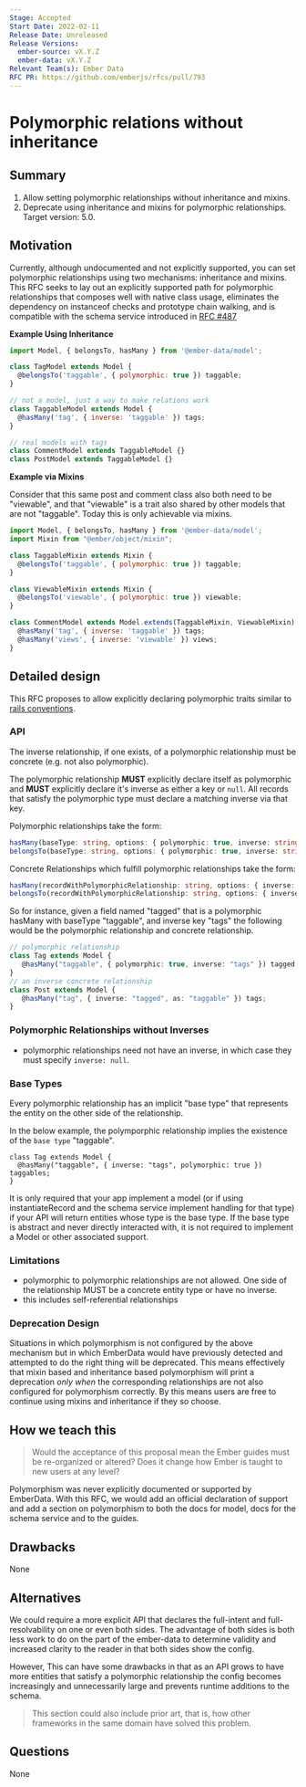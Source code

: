 ```yaml
---
Stage: Accepted
Start Date: 2022-02-11
Release Date: Unreleased
Release Versions:
  ember-source: vX.Y.Z
  ember-data: vX.Y.Z
Relevant Team(s): Ember Data
RFC PR: https://github.com/emberjs/rfcs/pull/793
---
```


<!--- 
Directions for above: 

Stage: Leave as is
Start Date: 2022-02-11
Release Date: Leave as is
Release Versions: Leave as is
Relevant Team(s): Ember Data
RFC PR: https://github.com/emberjs/rfcs/pull/793
-->

# Polymorphic relations without inheritance

## Summary

1. Allow setting polymorphic relationships without inheritance and mixins.
2. Deprecate using inheritance and mixins for polymorphic relationships. Target version: 5.0.

## Motivation

Currently, although undocumented and not explicitly supported, you can set polymorphic
relationships using two mechanisms: inheritance and mixins. This RFC seeks to lay out
an explicitly supported path for polymorphic relationships that composes well with
native class usage, eliminates the dependency on instanceof checks and prototype chain
walking, and is compatible with the schema service introduced in [RFC #487](https://github.com/emberjs/rfcs/blob/master/text/0487-custom-model-classes.md#exposing-schema-information)

**Example Using Inheritance**

```js
import Model, { belongsTo, hasMany } from '@ember-data/model';

class TagModel extends Model {
  @belongsTo('taggable', { polymorphic: true }) taggable;
}

// not a model, just a way to make relations work
class TaggableModel extends Model {
  @hasMany('tag', { inverse: 'taggable' }) tags;
}

// real models with tags
class CommentModel extends TaggableModel {}
class PostModel extends TaggableModel {}
```

**Example via Mixins**

Consider that this same post and comment class also both need to be "viewable", and that "viewable" is a trait also shared by other models that are not "taggable". Today this is only achievable via mixins.

```js
import Model, { belongsTo, hasMany } from '@ember-data/model';
import Mixin from "@ember/object/mixin";

class TaggableMixin extends Mixin {
  @belongsTo('taggable', { polymorphic: true }) taggable;
}

class ViewableMixin extends Mixin {
  @belongsTo('viewable', { polymorphic: true }) viewable;
}

class CommentModel extends Model.extends(TaggableMixin, ViewableMixin) {
  @hasMany('tag', { inverse: 'taggable' }) tags;
  @hasMany('views', { inverse: 'viewable' }) views;
}

```

## Detailed design

This RFC proposes to allow explicitly declaring polymorphic traits similar to [rails conventions](https://guides.rubyonrails.org/association_basics.html#polymorphic-associations).

### API

The inverse relationship, if one exists, of a polymorphic relationship must be concrete (e.g. not also polymorphic).

The polymorphic relationship **MUST** explicitly declare itself as polymorphic and **MUST** explicitly declare it's inverse as either a key or `null`. All records that satisfy the polymorphic type must declare a matching inverse via that key.

Polymorphic relationships take the form:

```ts
hasMany(baseType: string, options: { polymorphic: true, inverse: string | null }) 
belongsTo(baseType: string, options: { polymorphic: true, inverse: string | null }) 
```

Concrete Relationships which fulfill polymorphic relationships take the form:

```ts
hasMany(recordWithPolymorphicRelationship: string, options: { inverse: string, as: string }) 
belongsTo(recordWithPolymorphicRelationship: string, options: { inverse: string, as: string }) 
```

So for instance, given a field named "tagged" that is a polymorphic hasMany with baseType "taggable", and inverse key "tags" the following would be the polymorphic relationship and concrete relationship.

```ts
// polymorphic relationship
class Tag extends Model {
   @hasMany("taggable", { polymorphic: true, inverse: "tags" }) tagged;
}
// an inverse concrete relationship
class Post extends Model {
   @hasMany("tag", { inverse: "tagged", as: "taggable" }) tags;
}
```

### Polymorphic Relationships without Inverses

- polymorphic relationships need not have an inverse, in which case they must specify `inverse: null`.

### Base Types

Every polymorphic relationship has an implicit "base type" that represents the entity on the other side of the relationship.

In the below example, the polymporphic relationship implies the existence of the `base type` "taggable".

```
class Tag extends Model {
  @hasMany("taggable", { inverse: "tags", polymorphic: true }) taggables;
}
```

It is only required that your app implement a model (or if using instantiateRecord and the schema service implement handling for that type) if your API will return entities whose type is the base type. If the base type is abstract and never directly interacted with, it is not required to implement a Model or other associated support.

### Limitations

- polymorphic to polymorphic relationships are not allowed. One side of the relationship MUST be a concrete entity type or have no inverse.
- this includes self-referential relationships

### Deprecation Design

Situations in which polymorphism is not configured by the above mechanism but in which EmberData would have previously detected and attempted to do the right thing will be deprecated. This means effectively that mixin based and inheritance based polymorphism will print a deprecation *only when* the corresponding relationships are not also configured for polymorphism correctly. By this means users are free to continue using mixins and inheritance if they so choose.

## How we teach this

> Would the acceptance of this proposal mean the Ember guides must be
re-organized or altered? Does it change how Ember is taught to new users
at any level?

Polymorphism was never explicitly documented or supported by EmberData. With this RFC, we would add an official declaration of support and add a section on polymorphism to both the docs for model, docs for the schema service and to the guides.

## Drawbacks

None

## Alternatives

We could require a more explicit API that declares the full-intent and full-resolvability on one or even both sides. The advantage of both sides is both less work to do on the part of the ember-data to determine validity and increased clarity to the reader in that both sides show the config.

However, This can have some drawbacks in that as an API grows to have more entities that satisfy a polymorphic relationship the config becomes increasingly and unnecessarily large and prevents runtime additions to the schema.

> This section could also include prior art, that is, how other frameworks in the same domain have solved this problem.

## Questions

None
